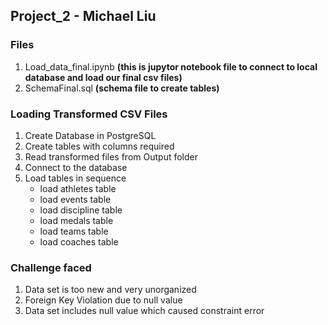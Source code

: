 
## Project_2 - Michael Liu

### Files

1. Load_data_final.ipynb
**(this is jupytor notebook file to connect to local database and load our final csv files)**
3. SchemaFinal.sql
**(schema file to create tables)**

### Loading Transformed CSV Files

1. Create Database in PostgreSQL
2. Create tables with columns required
3. Read transformed files from Output folder
4. Connect to the database
5. Load tables in sequence
     - load athletes table
     - load events table
     - load discipline table
     - load medals table
     - load teams table
     - load coaches table

### Challenge faced

1. Data set is too new and very unorganized
2. Foreign Key Violation due to null value
3. Data set includes null value which caused constraint error


